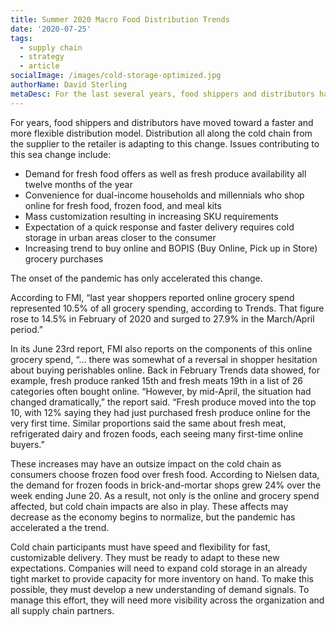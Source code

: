 ```yaml
---
title: Summer 2020 Macro Food Distribution Trends
date: '2020-07-25'
tags:
  - supply chain
  - strategy
  - article
socialImage: /images/cold-storage-optimized.jpg
authorName: David Sterling
metaDesc: For the last several years, food shippers and distributors have moved toward a general trend of faster response and more customized distribution capabilities.
---
```


For years, food shippers and distributors have moved toward a faster and more flexible distribution model. Distribution all along the cold chain from the supplier to the retailer is adapting to this change. Issues contributing to this sea change include:

- Demand for fresh food offers as well as fresh produce availability all twelve months of the year
- Convenience for dual-income households and millennials who shop online for fresh food, frozen food, and meal kits
- Mass customization resulting in increasing SKU requirements
- Expectation of a quick response and faster delivery requires cold storage in urban areas closer to the consumer
- Increasing trend to buy online and BOPIS (Buy Online, Pick up in Store) grocery purchases

The onset of the pandemic has only accelerated this change.

According to FMI, “last year shoppers reported online grocery spend represented 10.5% of all grocery spending, according to Trends. That figure rose to 14.5% in February of 2020 and surged to 27.9% in the March/April period.”

In its June 23rd report, FMI also reports on the components of this online grocery spend, “... there was somewhat of a reversal in shopper hesitation about buying perishables online. Back in February Trends data showed, for example, fresh produce ranked 15th and fresh meats 19th in a list of 26 categories often bought online. “However, by mid-April, the situation had changed dramatically,” the report said. “Fresh produce moved into the top 10, with 12% saying they had just purchased fresh produce online for the very first time. Similar proportions said the same about fresh meat, refrigerated dairy and frozen foods, each seeing many first-time online buyers.”

These increases may have an outsize impact on the cold chain as consumers choose frozen food over fresh food. According to Nielsen data, the demand for frozen foods in brick-and-mortar shops grew 24% over the week ending June 20. As a result, not only is the online and grocery spend affected, but cold chain impacts are also in play. These affects may decrease as the economy begins to normalize, but the pandemic has accelerated a the trend.

Cold chain participants must have speed and flexibility for fast, customizable delivery. They must be ready to adapt to these new expectations. Companies will need to expand cold storage in an already tight market to provide capacity for more inventory on hand. To make this possible, they must develop a new understanding of demand signals. To manage this effort, they will need more visibility across the organization and all supply chain partners.
